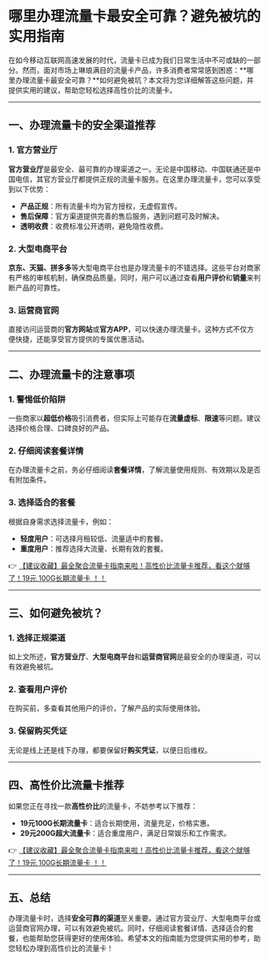 # 哪里办理流量卡最安全可靠？避免被坑的实用指南

在如今移动互联网高速发展的时代，流量卡已成为我们日常生活中不可或缺的一部分。然而，面对市场上琳琅满目的流量卡产品，许多消费者常常感到困惑：**哪里办理流量卡最安全可靠？**如何避免被坑？本文将为您详细解答这些问题，并提供实用的建议，帮助您轻松选择高性价比的流量卡。

---

## 一、办理流量卡的安全渠道推荐

### 1. 官方营业厅
**官方营业厅**是最安全、最可靠的办理渠道之一。无论是中国移动、中国联通还是中国电信，其官方营业厅都提供正规的流量卡服务。在这里办理流量卡，您可以享受到以下优势：
- **产品正规**：所有流量卡均为官方授权，无虚假宣传。
- **售后保障**：官方渠道提供完善的售后服务，遇到问题可及时解决。
- **透明收费**：收费标准公开透明，避免隐性收费。

### 2. 大型电商平台
**京东、天猫、拼多多**等大型电商平台也是办理流量卡的不错选择。这些平台对商家有严格的审核机制，确保商品质量。同时，用户可以通过查看**用户评价**和**销量**来判断产品的可靠性。

### 3. 运营商官网
直接访问运营商的**官方网站**或**官方APP**，可以快速办理流量卡。这种方式不仅方便快捷，还能享受官方提供的专属优惠活动。

---

## 二、办理流量卡的注意事项

### 1. 警惕低价陷阱
一些商家以**超低价格**吸引消费者，但实际上可能存在**流量虚标**、**限速**等问题。建议选择价格合理、口碑良好的产品。

### 2. 仔细阅读套餐详情
在办理流量卡之前，务必仔细阅读**套餐详情**，了解流量使用规则、有效期以及是否有附加条件。

### 3. 选择适合的套餐
根据自身需求选择流量卡，例如：
- **轻度用户**：可选择月租较低、流量适中的套餐。
- **重度用户**：推荐选择大流量、长期有效的套餐。

👉 [【建议收藏】最全聚合流量卡指南来啦！高性价比流量卡推荐，看这个就够了！19元 100G长期流量卡 ！！](https://bit.ly/Liuliangka)

---

## 三、如何避免被坑？

### 1. 选择正规渠道
如上文所述，**官方营业厅**、**大型电商平台**和**运营商官网**是最安全的办理渠道，可以有效避免被坑。

### 2. 查看用户评价
在购买前，多查看其他用户的评价，了解产品的实际使用体验。

### 3. 保留购买凭证
无论是线上还是线下办理，都要保留好**购买凭证**，以便日后维权。

---

## 四、高性价比流量卡推荐

如果您正在寻找一款**高性价比**的流量卡，不妨参考以下推荐：
- **19元100G长期流量卡**：适合长期使用，流量充足，价格实惠。
- **29元200G超大流量卡**：适合重度用户，满足日常娱乐和工作需求。

👉 [【建议收藏】最全聚合流量卡指南来啦！高性价比流量卡推荐，看这个就够了！19元 100G长期流量卡 ！！](https://bit.ly/Liuliangka)

---

## 五、总结

办理流量卡时，选择**安全可靠的渠道**至关重要。通过官方营业厅、大型电商平台或运营商官网办理，可以有效避免被坑。同时，仔细阅读套餐详情、选择适合的套餐，也能帮助您获得更好的使用体验。希望本文的指南能为您提供实用的参考，助您轻松办理到高性价比的流量卡！